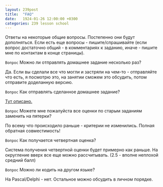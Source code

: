 ```yaml
---
layout: 239post
title:  "FAQ"
date:   1924-01-26 12:00:00 +0300
categories: 239 lesson school
---
```


Ответы на некоторые общие вопросы. Постепенно они будут дополняться. Если есть еще вопросы - пишите/спрашивайте (если вопрос достаточно общий - в комментариях к заданию, иначе - пишите мне по контактам в конце страницы).

`Вопрос` Можно ли отправлять домашнее задание несколько раз?

Да. Если вы сделали все что могли и застряли на чем-то - отправляйте что есть, я посмотрю это, на занятии сможем это обсудить, потом отправите доделанную версию.

`Вопрос` Как отправлять сделанное домашнее задание?

[Тут описано.](/lessons/239/lesson/school/1703/06/16/Patch.html)

`Вопрос` Можете мне пожалуйста все оценки по старым заданиям заменить на пятерки?

По всему что происходило раньше - критерии не изменились. Полная обратная совместимость!

`Вопрос` Как получается четвертная оценка?

Система получения четвертной оценки будет примерно как раньше. На округление вверх все еще можно рассчитывать. (2.5 - вполне неплохой средний балл)

`Вопрос` Можно ли кодить на другом языке?

На Pascal/Delphi - нет. Остальное можно обсудить в личном порядке.
